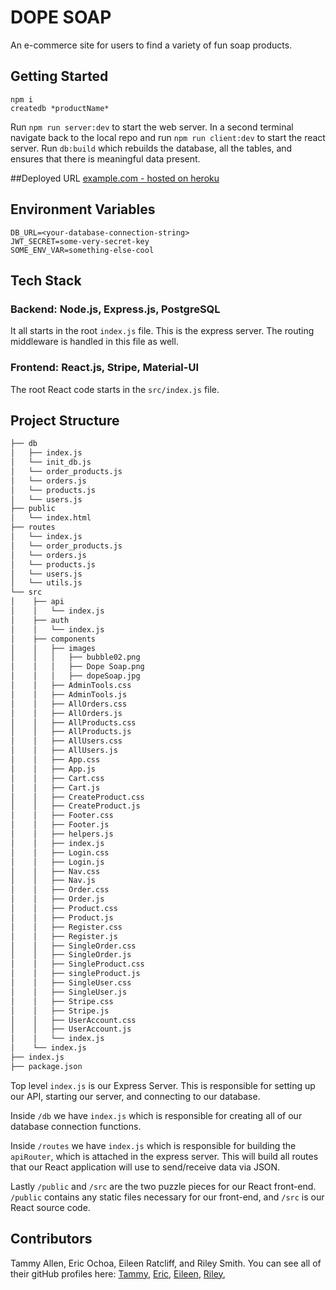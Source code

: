 # DOPE SOAP

An e-commerce site for users to find a variety of fun soap products.

## Getting Started

    npm i
    createdb *productName*

Run `npm run server:dev` to start the web server.
In a second terminal navigate back to the local repo and run `npm run client:dev` to start the react server.
Run `db:build` which rebuilds the database, all the tables, and ensures that there is meaningful data present.

##Deployed URL
[example.com - hosted on heroku](https://warm-savannah-72362.herokuapp.com/allOrders)

## Environment Variables

    DB_URL=<your-database-connection-string>
    JWT_SECRET=some-very-secret-key
    SOME_ENV_VAR=something-else-cool

## Tech Stack
### Backend: Node.js, Express.js, PostgreSQL
It all starts in the root `index.js` file.  This is the express server.  The routing middleware is handled in this file as well.

### Frontend: React.js, Stripe, Material-UI
The root React code starts in the `src/index.js` file.

## Project Structure

```bash
├── db
│   ├── index.js
│   └── init_db.js    
│   └── order_products.js
│   └── orders.js
│   └── products.js
│   └── users.js
├── public
│   └── index.html
├── routes
│   └── index.js
│   └── order_products.js
│   └── orders.js
│   └── products.js
│   └── users.js
│   └── utils.js
└── src
│    ├── api
│    │   └── index.js
│    ├── auth
│    │   └── index.js
│    ├── components
│    │   ├── images
│    │   │   ├── bubble02.png
│    │   │   ├── Dope Soap.png
│    │   │   ├── dopeSoap.jpg
│    │   ├── AdminTools.css
│    │   ├── AdminTools.js
│    │   ├── AllOrders.css
│    │   ├── AllOrders.js
│    │   ├── AllProducts.css
│    │   ├── AllProducts.js
│    │   ├── AllUsers.css
│    │   ├── AllUsers.js
│    │   ├── App.css
│    │   ├── App.js
│    │   ├── Cart.css
│    │   ├── Cart.js
│    │   ├── CreateProduct.css
│    │   ├── CreateProduct.js
│    │   ├── Footer.css
│    │   ├── Footer.js
│    │   ├── helpers.js
│    │   ├── index.js
│    │   ├── Login.css
│    │   ├── Login.js
│    │   ├── Nav.css
│    │   ├── Nav.js
│    │   ├── Order.css
│    │   ├── Order.js
│    │   ├── Product.css
│    │   ├── Product.js
│    │   ├── Register.css
│    │   ├── Register.js
│    │   ├── SingleOrder.css
│    │   ├── SingleOrder.js
│    │   ├── SingleProduct.css
│    │   ├── singleProduct.js
│    │   ├── SingleUser.css
│    │   ├── SingleUser.js
│    │   ├── Stripe.css
│    │   ├── Stripe.js
│    │   ├── UserAccount.css
│    │   ├── UserAccount.js
│    │   └── index.js
│    └── index.js
├── index.js
├── package.json
```

Top level `index.js` is our Express Server. This is responsible for setting up our API, starting our server, and connecting to our database.

Inside `/db` we have `index.js` which is responsible for creating all of our database connection functions.

Inside `/routes` we have `index.js` which is responsible for building the `apiRouter`, which is attached in the express server. This will build all routes that our React application will use to send/receive data via JSON.

Lastly `/public` and `/src` are the two puzzle pieces for our React front-end. `/public` contains any static files necessary for our front-end, and `/src` is our React source code.

## Contributors
Tammy Allen, Eric Ochoa, Eileen Ratcliff, and Riley Smith.  You can see all of their gitHub profiles here:
[Tammy](https://github.com/tjgallen), 
[Eric](https://github.com/techniguy), 
[Eileen](https://github.com/Eileenhr), 
[Riley](https://github.com/rileyshizzle), 






